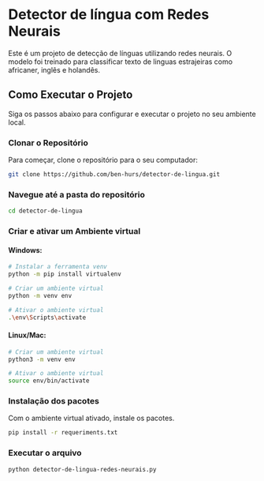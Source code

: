 # Detector de língua com Redes Neurais

Este é um projeto de detecção de línguas utilizando redes neurais. O modelo foi treinado para classificar texto de linguas estrajeiras como africaner, inglês e holandês.

## Como Executar o Projeto

Siga os passos abaixo para configurar e executar o projeto no seu ambiente local.

### Clonar o Repositório

Para começar, clone o repositório para o seu computador:

```bash
git clone https://github.com/ben-hurs/detector-de-lingua.git
```

### Navegue até a pasta do repositório
```bash
cd detector-de-lingua
```

### Criar e ativar um Ambiente virtual
#### Windows:
```bash
# Instalar a ferramenta venv
python -m pip install virtualenv

# Criar um ambiente virtual
python -m venv env

# Ativar o ambiente virtual
.\env\Scripts\activate
```

#### Linux/Mac:
```bash
# Criar um ambiente virtual
python3 -m venv env

# Ativar o ambiente virtual
source env/bin/activate

```

### Instalação dos pacotes
Com o ambiente virtual ativado, instale os pacotes.
```bash
pip install -r requeriments.txt
```

### Executar o arquivo
```bash
python detector-de-lingua-redes-neurais.py
```




